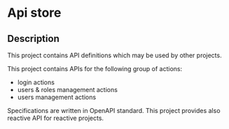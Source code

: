 # Api store

## Description

This project contains API definitions which may be used by other projects. 

This project contains APIs for the following group of actions:

* login actions
* users & roles management actions
* users management actions

Specifications are written in OpenAPI standard. This project provides also reactive API for reactive projects.